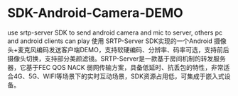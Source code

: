 # SDK-Android-Camera-DEMO
use srtp-server SDK to send android camera and mic to server, others pc and android clients can play 
使用 SRTP-Server SDK实现的一个Android 摄像头+麦克风编码发送客户端DEMO，支持软硬编码、分辨率、码率可选，支持前后摄像头切换，支持部分美颜滤镜。SRTP-Server是一款基于房间机制的转发服务器，它基于FEC QOS NACK
弱网传输方案，具备低延时、抗丢包的特性，非常适合4G、5G、WIFI等场景下的实时互动场景，SDK资源占用低，可集成于嵌入式设备。


